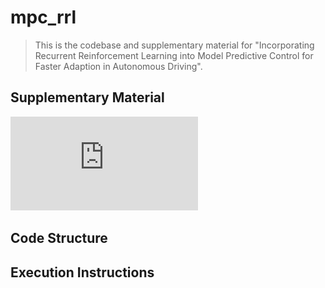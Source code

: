 # mpc_rrl

> This is the codebase and supplementary material for "Incorporating Recurrent Reinforcement Learning into Model
Predictive Control for Faster Adaption in Autonomous Driving".

## Supplementary Material

![appendix.pdf](https://github.com/mikezhang95/mpc_rrl/blob/main/appendix.pdf)

## Code Structure

## Execution Instructions 

